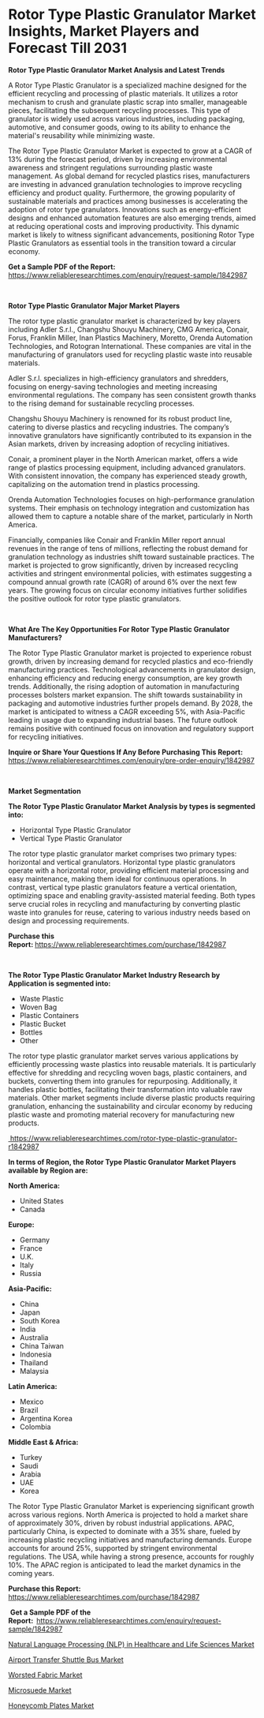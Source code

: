 <p><h1>Rotor Type Plastic Granulator Market Insights, Market Players and Forecast Till 2031</h1></p><p><strong>Rotor Type Plastic Granulator Market Analysis and Latest Trends</strong></p>
<p><p>A Rotor Type Plastic Granulator is a specialized machine designed for the efficient recycling and processing of plastic materials. It utilizes a rotor mechanism to crush and granulate plastic scrap into smaller, manageable pieces, facilitating the subsequent recycling processes. This type of granulator is widely used across various industries, including packaging, automotive, and consumer goods, owing to its ability to enhance the material's reusability while minimizing waste.</p><p>The Rotor Type Plastic Granulator Market is expected to grow at a CAGR of 13% during the forecast period, driven by increasing environmental awareness and stringent regulations surrounding plastic waste management. As global demand for recycled plastics rises, manufacturers are investing in advanced granulation technologies to improve recycling efficiency and product quality. Furthermore, the growing popularity of sustainable materials and practices among businesses is accelerating the adoption of rotor type granulators. Innovations such as energy-efficient designs and enhanced automation features are also emerging trends, aimed at reducing operational costs and improving productivity. This dynamic market is likely to witness significant advancements, positioning Rotor Type Plastic Granulators as essential tools in the transition toward a circular economy.</p></p>
<p><strong>Get a Sample PDF of the Report:&nbsp;</strong> <a href="https://www.reliableresearchtimes.com/enquiry/request-sample/1842987?utm_campaign=1725&utm_medium=2&utm_source=Github&utm_content=ia&utm_term=17102024&utm_id=rotor-type-plastic-granulator">https://www.reliableresearchtimes.com/enquiry/request-sample/1842987</a></p>
<p>&nbsp;</p>
<p><strong>Rotor Type Plastic Granulator Major Market Players</strong></p>
<p><p>The rotor type plastic granulator market is characterized by key players including Adler S.r.l., Changshu Shouyu Machinery, CMG America, Conair, Forus, Franklin Miller, Inan Plastics Machinery, Moretto, Orenda Automation Technologies, and Rotogran International. These companies are vital in the manufacturing of granulators used for recycling plastic waste into reusable materials.</p><p>Adler S.r.l. specializes in high-efficiency granulators and shredders, focusing on energy-saving technologies and meeting increasing environmental regulations. The company has seen consistent growth thanks to the rising demand for sustainable recycling processes.</p><p>Changshu Shouyu Machinery is renowned for its robust product line, catering to diverse plastics and recycling industries. The company’s innovative granulators have significantly contributed to its expansion in the Asian markets, driven by increasing adoption of recycling initiatives.</p><p>Conair, a prominent player in the North American market, offers a wide range of plastics processing equipment, including advanced granulators. With consistent innovation, the company has experienced steady growth, capitalizing on the automation trend in plastics processing.</p><p>Orenda Automation Technologies focuses on high-performance granulation systems. Their emphasis on technology integration and customization has allowed them to capture a notable share of the market, particularly in North America.</p><p>Financially, companies like Conair and Franklin Miller report annual revenues in the range of tens of millions, reflecting the robust demand for granulation technology as industries shift toward sustainable practices. The market is projected to grow significantly, driven by increased recycling activities and stringent environmental policies, with estimates suggesting a compound annual growth rate (CAGR) of around 6% over the next few years. The growing focus on circular economy initiatives further solidifies the positive outlook for rotor type plastic granulators.</p></p>
<p>&nbsp;</p>
<p><strong>What Are The Key Opportunities For Rotor Type Plastic Granulator Manufacturers?</strong></p>
<p><p>The Rotor Type Plastic Granulator market is projected to experience robust growth, driven by increasing demand for recycled plastics and eco-friendly manufacturing practices. Technological advancements in granulator design, enhancing efficiency and reducing energy consumption, are key growth trends. Additionally, the rising adoption of automation in manufacturing processes bolsters market expansion. The shift towards sustainability in packaging and automotive industries further propels demand. By 2028, the market is anticipated to witness a CAGR exceeding 5%, with Asia-Pacific leading in usage due to expanding industrial bases. The future outlook remains positive with continued focus on innovation and regulatory support for recycling initiatives.</p></p>
<p><strong>Inquire or Share Your Questions If Any Before Purchasing This Report:</strong> <a href="https://www.reliableresearchtimes.com/enquiry/pre-order-enquiry/1842987?utm_campaign=1725&utm_medium=2&utm_source=Github&utm_content=ia&utm_term=17102024&utm_id=rotor-type-plastic-granulator">https://www.reliableresearchtimes.com/enquiry/pre-order-enquiry/1842987</a></p>
<p>&nbsp;</p>
<p><strong>Market Segmentation</strong></p>
<p><strong>The Rotor Type Plastic Granulator Market Analysis by types is segmented into:</strong></p>
<p><ul><li>Horizontal Type Plastic Granulator</li><li>Vertical Type Plastic Granulator</li></ul></p>
<p><p>The rotor type plastic granulator market comprises two primary types: horizontal and vertical granulators. Horizontal type plastic granulators operate with a horizontal rotor, providing efficient material processing and easy maintenance, making them ideal for continuous operations. In contrast, vertical type plastic granulators feature a vertical orientation, optimizing space and enabling gravity-assisted material feeding. Both types serve crucial roles in recycling and manufacturing by converting plastic waste into granules for reuse, catering to various industry needs based on design and processing requirements.</p></p>
<p><strong>Purchase this Report:&nbsp;</strong><a href="https://www.reliableresearchtimes.com/purchase/1842987?utm_campaign=1725&utm_medium=2&utm_source=Github&utm_content=ia&utm_term=17102024&utm_id=rotor-type-plastic-granulator">https://www.reliableresearchtimes.com/purchase/1842987</a></p>
<p>&nbsp;</p>
<p><strong>The Rotor Type Plastic Granulator Market Industry Research by Application is segmented into:</strong></p>
<p><ul><li>Waste Plastic</li><li>Woven Bag</li><li>Plastic Containers</li><li>Plastic Bucket</li><li>Bottles</li><li>Other</li></ul></p>
<p><p>The rotor type plastic granulator market serves various applications by efficiently processing waste plastics into reusable materials. It is particularly effective for shredding and recycling woven bags, plastic containers, and buckets, converting them into granules for repurposing. Additionally, it handles plastic bottles, facilitating their transformation into valuable raw materials. Other market segments include diverse plastic products requiring granulation, enhancing the sustainability and circular economy by reducing plastic waste and promoting material recovery for manufacturing new products.</p></p>
<p><a href="https://www.reliableresearchtimes.com/rotor-type-plastic-granulator-r1842987?utm_campaign=1725&utm_medium=2&utm_source=Github&utm_content=ia&utm_term=17102024&utm_id=rotor-type-plastic-granulator">&nbsp;https://www.reliableresearchtimes.com/rotor-type-plastic-granulator-r1842987</a></p>
<p><strong>In terms of Region, the Rotor Type Plastic Granulator Market Players available by Region are:</strong></p>
<p>
    <p> <strong> North America: </strong>
        <ul>
            <li>United States</li>
            <li>Canada</li>
        </ul>
        </p> 
    <p> <strong> Europe: </strong>
        <ul>
            <li>Germany</li>
            <li>France</li>
            <li>U.K.</li>
            <li>Italy</li>
            <li>Russia</li>
        </ul>
        </p> 
    <p> <strong> Asia-Pacific: </strong>
        <ul>
            <li>China</li>
            <li>Japan</li>
            <li>South Korea</li>
            <li>India</li>
            <li>Australia</li>
            <li>China Taiwan</li>
            <li>Indonesia</li>
            <li>Thailand</li>
            <li>Malaysia</li>
        </ul>
        </p> 
    <p> <strong> Latin America: </strong>
        <ul>
            <li>Mexico</li>
            <li>Brazil</li>
            <li>Argentina Korea</li>
            <li>Colombia</li>
        </ul>
        </p> 
    <p> <strong> Middle East & Africa: </strong>
        <ul>
            <li>Turkey</li>
            <li>Saudi</li>
            <li>Arabia</li>
            <li>UAE</li>
            <li>Korea</li>
        </ul>
    </p>
    </p>
<p><p>The Rotor Type Plastic Granulator Market is experiencing significant growth across various regions. North America is projected to hold a market share of approximately 30%, driven by robust industrial applications. APAC, particularly China, is expected to dominate with a 35% share, fueled by increasing plastic recycling initiatives and manufacturing demands. Europe accounts for around 25%, supported by stringent environmental regulations. The USA, while having a strong presence, accounts for roughly 10%. The APAC region is anticipated to lead the market dynamics in the coming years.</p></p>
<p><strong>Purchase this Report: </strong><a href="https://www.reliableresearchtimes.com/purchase/1842987?utm_campaign=1725&utm_medium=2&utm_source=Github&utm_content=ia&utm_term=17102024&utm_id=rotor-type-plastic-granulator">https://www.reliableresearchtimes.com/purchase/1842987</a></p>
<p>&nbsp;<strong>Get a Sample PDF of the Report:&nbsp;&nbsp;</strong><a href="https://www.reliableresearchtimes.com/enquiry/request-sample/1842987?utm_campaign=1725&utm_medium=2&utm_source=Github&utm_content=ia&utm_term=17102024&utm_id=rotor-type-plastic-granulator">https://www.reliableresearchtimes.com/enquiry/request-sample/1842987</a></p>
<p><strong></strong></p>
<p><p><a href="https://github.com/petbigbeepjn/Market-Research-Report-List-1/blob/main/natural-language-processing-nlp-in-healthcare-and-life-sciences-market.md?utm_campaign=1725&utm_medium=2&utm_source=Github&utm_content=ia&utm_term=17102024&utm_id=rotor-type-plastic-granulator">Natural Language Processing (NLP) in Healthcare and Life Sciences Market</a></p><p><a href="https://www.linkedin.com/pulse/future-innovation-global-airport-transfer-shuttle-bus-market-growth-in1uf?utm_campaign=1725&utm_medium=2&utm_source=Github&utm_content=ia&utm_term=17102024&utm_id=rotor-type-plastic-granulator">Airport Transfer Shuttle Bus Market</a></p><p><a href="https://www.linkedin.com/pulse/worsted-fabric-market-industry-landscape-growth-trajectories-jsfle?utm_campaign=1725&utm_medium=2&utm_source=Github&utm_content=ia&utm_term=17102024&utm_id=rotor-type-plastic-granulator">Worsted Fabric Market</a></p><p><a href="https://www.linkedin.com/pulse/microsuede-market-share-size-trends-industry-analysis-report-mqi1c?utm_campaign=1725&utm_medium=2&utm_source=Github&utm_content=ia&utm_term=17102024&utm_id=rotor-type-plastic-granulator">Microsuede Market</a></p><p><a href="https://www.linkedin.com/pulse/pioneering-growth-analyzing-global-honeycomb-plates-market-dynamics-pktcc?utm_campaign=1725&utm_medium=2&utm_source=Github&utm_content=ia&utm_term=17102024&utm_id=rotor-type-plastic-granulator">Honeycomb Plates Market</a></p></p>
